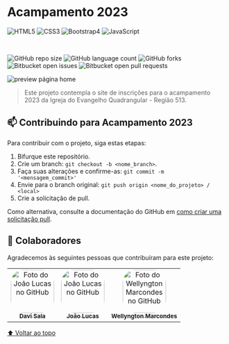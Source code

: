 # **Acampamento 2023**

<img alt="HTML5" src="https://img.shields.io/badge/html5-%23E34F26.svg?&style=for-the-badge&logo=html5&logoColor=white"/> <img alt="CSS3" src="https://img.shields.io/badge/css3-%231572B6.svg?&style=for-the-badge&logo=css3&logoColor=white"/> <img alt="Bootstrap4" src="https://img.shields.io/badge/Bootstrap-563D7C?style=for-the-badge&logo=bootstrap&logoColor=white"/> <img alt="JavaScript" src="https://img.shields.io/badge/javascript-%23323330.svg?&style=for-the-badge&logo=javascript&logoColor=%23F7DF1E"/>

</br>

![GitHub repo size](https://img.shields.io/github/repo-size/ryrden/SCC-0560-Caaso-Eletroniks)
![GitHub language count](https://img.shields.io/github/languages/count/ryrden/SCC-0560-Caaso-Eletroniks)
![GitHub forks](https://img.shields.io/github/forks/ryrden/SCC-0560-Caaso-Eletroniks)
![Bitbucket open issues](https://img.shields.io/bitbucket/issues/ryrden/SCC-0560-Caaso-Eletroniks)
![Bitbucket open pull requests](https://img.shields.io/bitbucket/pr-raw/ryrden/SCC-0560-Caaso-Eletroniks)

![preview página home](https://user-images.githubusercontent.com/83319546/197406698-29b4bc60-a47e-4b4c-92bd-0afc7f189ac5.png)

> Este projeto contempla o site de inscrições para o acampamento 2023 da Igreja do Evangelho Quadrangular - Região 513.

## 📫 Contribuindo para Acampamento 2023

Para contribuir com o projeto, siga estas etapas:

1. Bifurque este repositório.
2. Crie um branch: `git checkout -b <nome_branch>`.
3. Faça suas alterações e confirme-as: `git commit -m '<mensagem_commit>'`
4. Envie para o branch original: `git push origin <nome_do_projeto> / <local>`
5. Crie a solicitação de pull.

Como alternativa, consulte a documentação do GitHub em [como criar uma solicitação pull](https://help.github.com/en/github/collaborating-with-issues-and-pull-requests/creating-a-pull-request).

## 🤝 Colaboradores

Agradecemos às seguintes pessoas que contribuíram para este projeto:

<table>
  <tr>
    <td align="center">
      <a href="#">
        <img style="border-radius: 30px;" src="https://avatars.githubusercontent.com/u/83478043?v=4" width="100px;" alt="Foto do João Lucas no GitHub"/><br>
        <sub>
          <b>Davi Sala</b>
        </sub>
      </a>
    </td>
    <td align="center">
      <a href="#">
        <img style="border-radius: 30px;" src="https://avatars.githubusercontent.com/u/83319546?v=4" width="100px;" alt="Foto do João Lucas no GitHub"/><br>
        <sub>
          <b>João Lucas</b>
        </sub>
      </a>
    </td>
    <td align="center">
      <a href="#">
        <img style="border-radius: 30px;" src="https://avatars.githubusercontent.com/u/42495310?v=4" width="100px;" alt="Foto do Wellyngton Marcondes no GitHub"/><br>
        <sub>
          <b>Wellyngton Marcondes</b>
        </sub>
      </a>
    </td>
  </tr>
</table>

[⬆ Voltar ao topo](#nome-do-projeto)<br>
